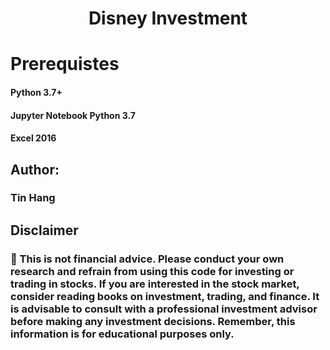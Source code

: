 <h1 align="center">Disney Investment</h1>


# Prerequistes

#### Python 3.7+

#### Jupyter Notebook Python 3.7  

#### Excel 2016

## Author:  
### Tin Hang  

## Disclaimer
### 🔴 This is not financial advice. Please conduct your own research and refrain from using this code for investing or trading in stocks. If you are interested in the stock market, consider reading books on investment, trading, and finance. It is advisable to consult with a professional investment advisor before making any investment decisions. Remember, this information is for educational purposes only.    
